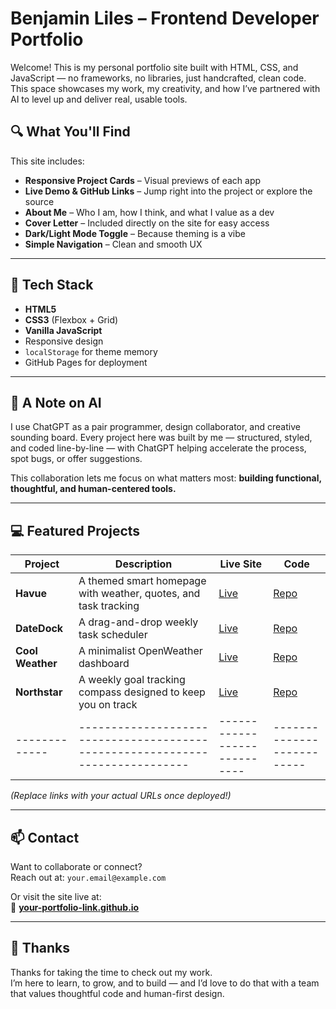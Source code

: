 # Benjamin Liles – Frontend Developer Portfolio

Welcome! This is my personal portfolio site built with HTML, CSS, and JavaScript — no frameworks, no libraries, just handcrafted, clean code. This space showcases my work, my creativity, and how I’ve partnered with AI to level up and deliver real, usable tools.

## 🔍 What You'll Find

This site includes:

- **Responsive Project Cards** – Visual previews of each app
- **Live Demo & GitHub Links** – Jump right into the project or explore the source
- **About Me** – Who I am, how I think, and what I value as a dev
- **Cover Letter** – Included directly on the site for easy access
- **Dark/Light Mode Toggle** – Because theming is a vibe
- **Simple Navigation** – Clean and smooth UX

---

## 🧰 Tech Stack

- **HTML5**
- **CSS3** (Flexbox + Grid)
- **Vanilla JavaScript**
- Responsive design
- `localStorage` for theme memory
- GitHub Pages for deployment

---

## 🤖 A Note on AI

I use ChatGPT as a pair programmer, design collaborator, and creative sounding board. Every project here was built by me — structured, styled, and coded line-by-line — with ChatGPT helping accelerate the process, spot bugs, or offer suggestions.

This collaboration lets me focus on what matters most: **building functional, thoughtful, and human-centered tools.**

---

## 💻 Featured Projects

| Project     | Description                                                                 | Live Site                  | Code                     |
|-------------|-----------------------------------------------------------------------------|----------------------------|--------------------------|
| **Havue**   | A themed smart homepage with weather, quotes, and task tracking             | [Live](#)                  | [Repo](#)                |
| **DateDock**| A drag-and-drop weekly task scheduler                                       | [Live](#)                  | [Repo](#)                |
| **Cool Weather** | A minimalist OpenWeather dashboard                                     | [Live](#)                  | [Repo](#)                |
| **Northstar** | A weekly goal tracking compass designed to keep you on track              | [Live](#)                  | [Repo](#)                |
|-------------|-----------------------------------------------------------------------------|----------------------------|--------------------------|

_(Replace links with your actual URLs once deployed!)_

---

## 📫 Contact

Want to collaborate or connect?  
Reach out at: `your.email@example.com`

Or visit the site live at:  
🔗 **[your-portfolio-link.github.io](https://your-portfolio-link.github.io)**

---

## 🙏 Thanks

Thanks for taking the time to check out my work.  
I’m here to learn, to grow, and to build — and I’d love to do that with a team that values thoughtful code and human-first design.

